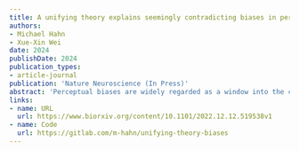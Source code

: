 ```yaml
---
title: A unifying theory explains seemingly contradicting biases in perceptual estimation
authors:
- Michael Hahn
- Xue-Xin Wei
date: 2024
publishDate: 2024
publication_types:
- article-journal
publication: 'Nature Neuroscience (In Press)'
abstract: 'Perceptual biases are widely regarded as a window into the computational principles underlying human perception. To understand these biases, previous work has proposed a number of conceptually different and even seemingly contradicting ingredients, including attraction to a Bayesian prior, repulsion from the prior due to efficient coding, and central tendency effects on a bounded range. We present a unifying Bayesian theory of biases in perceptual estimation. We theoretically demonstrate an additive decomposition of perceptual biases into attraction to a prior, repulsion away from regions with high encoding precision, and regression away from the boundary. The results reveal a simple and universal rule for predicting the direction of perceptual biases. Our theory accounts for, and leads to new understandings of biases in the perception of a variety of stimulus attributes, including orientation, color, and magnitude.'
links:
- name: URL
  url: https://www.biorxiv.org/content/10.1101/2022.12.12.519538v1
- name: Code
  url: https://gitlab.com/m-hahn/unifying-theory-biases
---
```

